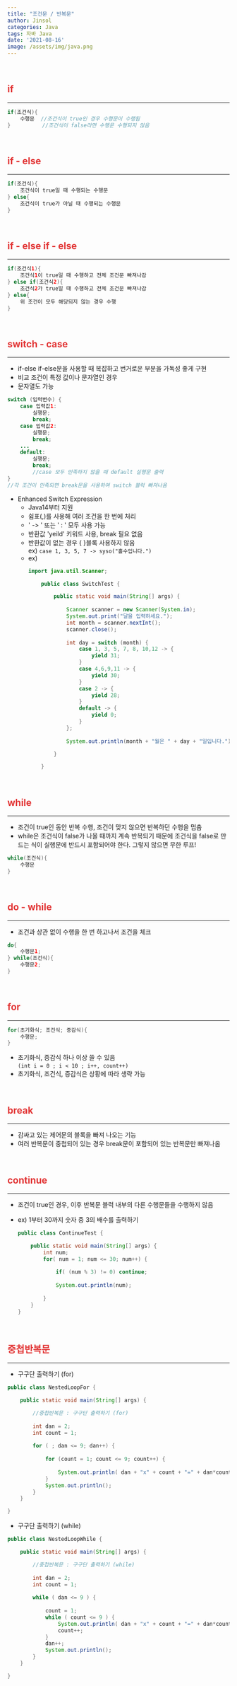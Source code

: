 ```yaml
---
title: "조건문 / 반복문"
author: Jinsol
categories: Java
tags: 자바 Java
date: '2021-08-16'
image: /assets/img/java.png
---
```

<br>

## <span style="color:#e23636">if</span>
<hr>

```java
if(조건식){
    수행문  //조건식이 true인 경우 수행문이 수행됨
}          //조건식이 false라면 수행문 수행되지 않음
```

<br>

## <span style="color:#e23636">if - else</span>
<hr>

```java
if(조건식){
    조건식이 true일 때 수행되는 수행문
} else{
    조건식이 true가 아닐 때 수행되는 수행문
}
```

<br>

## <span style="color:#e23636">if - else if - else</span>
<hr>

```java
if(조건식1){
    조건식1이 true일 때 수행하고 전체 조건문 빠져나감
} else if(조건식2){
    조건식2가 true일 때 수행하고 전체 조건문 빠져나감
} else{
    위 조건이 모두 해당되지 않는 경우 수행
}
```

<br>

## <span style="color:#e23636">switch - case</span>
<hr>

- if-else if-else문을 사용할 때 복잡하고 번거로운 부분을 가독성 좋게 구현 
- 비교 조건이 특정 값이나 문자열인 경우
- 문자열도 가능

```java
switch (입력변수) {
	case 입력값1:
        실행문;
        break;
	case 입력값2:
        실행문;
        break;
	...
	default:
        실행문;	
        break;
        //case 모두 만족하지 않을 때 default 실행문 출력
}
//각 조건이 만족되면 break문을 사용하여 switch 블럭 빠져나옴
```

- Enhanced Switch Expression 
    - Java14부터 지원
    - 쉼표(,)를 사용해 여러 조건을 한 번에 처리
    - ' -> ' 또는 ' : ' 모두 사용 가능
    - 반환값 'yeild' 키워드 사용, break 필요 없음
    - 반환값이 없는 경우 { }블록 사용하지 않음<br>
        ex) `case 1, 3, 5, 7 -> syso("홀수입니다.")`
    - ex)
        ```java
        import java.util.Scanner;

            public class SwitchTest {

                public static void main(String[] args) {
                      
                    Scanner scanner = new Scanner(System.in);
                    System.out.print("달을 입력하세요.");
                    int month = scanner.nextInt();
                    scanner.close();
                    
                    int day = switch (month) {
                        case 1, 3, 5, 7, 8, 10,12 -> {
                            yield 31;
                        }
                        case 4,6,9,11 -> {
                            yield 30;
                        }
                        case 2 -> {
                            yield 28;
                        }
                        default -> {
                            yield 0;
                        }
                    };
                    
                    System.out.println(month + "월은 " + day + "일입니다.");

                }

            }
        ```

<br>

## <span style="color:#e23636">while</span>
<hr>

- 조건이 true인 동안 반복 수행, 조건이 맞지 않으면 반복하던 수행을 멈춤
- while은 조건식이 false가 나올 때까지 계속 반복되기 때문에 조건식을 false로 만드는 식이 실행문에 반드시 포함되어야 한다. 그렇지 않으면 무한 루프!

```java
while(조건식){
    수행문
}
```

<br>

## <span style="color:#e23636">do - while</span>
<hr>

- 조건과 상관 없이 수행을 한 번 하고나서 조건을 체크

```java
do{
    수행문1;
} while(조건식){
    수행문2;
}
```

<br>

## <span style="color:#e23636">for</span>
<hr>

```java
for(초기화식; 조건식; 증감식){
    수행문;
}
```

- 초기화식, 증감식 하나 이상 쓸 수 있음<br>
`(int i = 0 ; i < 10 ; i++, count++)`
- 초기화식, 조건식, 증감식은 상황에 따라 생략 가능

<br>

## <span style="color:#e23636">break</span>
<hr>

- 감싸고 있는 제어문의 블록을 빠져 나오는 기능
- 여러 반복문이 중첩되어 있는 경우 break문이 포함되어 있는 반복문만 빠져나옴

<br>

## <span style="color:#e23636">continue</span>
<hr>

- 조건이 true인 경우, 이후 반복문 블럭 내부의 다른 수행문들을 수행하지 않음
- ex) 1부터 30까지 숫자 중 3의 배수를 출력하기

    ```java
    public class ContinueTest {

        public static void main(String[] args) {
            int num;
            for( num = 1; num <= 30; num++) {
                
                if( (num % 3) != 0) continue; 
                
                System.out.println(num);
                
            }
        }
    }
    ```

<br>

## <span style="color:#e23636">중첩반복문</span>
<hr>

- 구구단 출력하기 (for)

```java
public class NestedLoopFor {

	public static void main(String[] args) {

		//중첩반복문 : 구구단 출력하기 (for)
		
		int dan = 2;
		int count = 1;
		
		for ( ; dan <= 9; dan++) {
			
			for (count = 1; count <= 9; count++) {
				
				System.out.println( dan + "x" + count + "=" + dan*count );
			}
			System.out.println();
		}
	}

}
```
- 구구단 출력하기 (while)

```java
public class NestedLoopWhile {

	public static void main(String[] args) {

		//중첩반복문 : 구구단 출력하기 (while)
		
		int dan = 2;
		int count = 1;
		
		while ( dan <= 9 ) {
		
			count = 1;
			while ( count <= 9 ) {
				System.out.println( dan + "x" + count + "=" + dan*count );
				count++;
			}
			dan++;
			System.out.println();
		}
	}

}
```